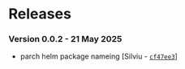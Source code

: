 # Releases

### Version 0.0.2 - 21 May 2025
- parch helm package nameing [Silviu - [`cf47ee3`](https://github.com/eea/helm-charts/commit/cf47ee3d735aa6ad46aa3ea2aa2fe08b2718f524)]
